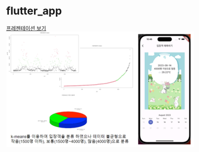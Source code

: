 # flutter_app

<a href="https://docs.google.com/presentation/d/1HhZD8ASAObVYGlHsr4inP0GArlWuo5md-Zl9BWBoTfc/edit?usp=sharing"> 프레젠테이션 보기 </a>
<img src="https://github.com/gosirock/flutter_app/blob/main/f.png">
